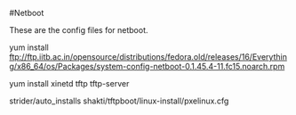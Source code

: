 #Netboot

These are the config files for netboot.

yum install ftp://ftp.iitb.ac.in/opensource/distributions/fedora.old/releases/16/Everything/x86_64/os/Packages/system-config-netboot-0.1.45.4-11.fc15.noarch.rpm

yum install xinetd tftp tftp-server

strider/auto_installs
shakti/tftpboot/linux-install/pxelinux.cfg
